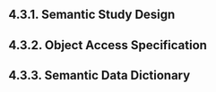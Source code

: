 ## 4.3.1. Semantic Study Design

## 4.3.2. Object Access Specification

## 4.3.3. Semantic Data Dictionary


  

